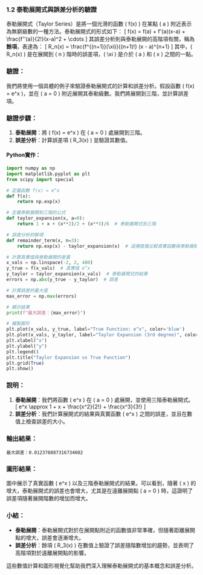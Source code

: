 ### 1.2 **泰勒展開式與誤差分析的驗證**

泰勒展開式（Taylor Series）是將一個光滑的函數 \( f(x) \) 在某點 \( a \) 附近表示為無窮級數的一種方法。泰勒展開式的形式如下：
\[
f(x) = f(a) + f'(a)(x-a) + \frac{f''(a)}{2!}(x-a)^2 + \cdots
\]
其誤差分析則與泰勒展開的高階項有關，稱為**餘項**，表達為：
\[
R_n(x) = \frac{f^{(n+1)}(\xi)}{(n+1)!} (x - a)^{n+1}
\]
其中，\( R_n(x) \) 是在展開到 \( n \) 階時的誤差項，\( \xi \) 是介於 \( a \) 和 \( x \) 之間的一點。

### 驗證：
我們將使用一個具體的例子來驗證泰勒展開式的計算和誤差分析。假設函數 \( f(x) = e^x \)，並在 \( a = 0 \) 附近展開其泰勒級數。我們將展開到三階，並計算誤差項。

### 驗證步驟：
1. **泰勒展開**：將 \( f(x) = e^x \) 在 \( a = 0 \) 處展開到三階。
2. **誤差分析**：計算誤差項 \( R_3(x) \) 並驗證其數值。

#### Python實作：

```python
import numpy as np
import matplotlib.pyplot as plt
from scipy import special

# 定義函數 f(x) = e^x
def f(x):
    return np.exp(x)

# 定義泰勒展開到三階的公式
def taylor_expansion(x, a=0):
    return 1 + x + (x**2)/2 + (x**3)/6  # 泰勒展開式到三階

# 誤差分析的餘項
def remainder_term(x, n=3):
    return np.exp(x) - taylor_expansion(x)  # 這裡直接比較真實函數與泰勒展開的差異

# 計算真實值與泰勒展開的差異
x_vals = np.linspace(-2, 2, 400)
y_true = f(x_vals)  # 真實值 e^x
y_taylor = taylor_expansion(x_vals)  # 泰勒展開式的結果
errors = np.abs(y_true - y_taylor)  # 誤差

# 計算誤差的最大值
max_error = np.max(errors)

# 顯示結果
print(f"最大誤差：{max_error}")

# 繪製圖形
plt.plot(x_vals, y_true, label="True Function: e^x", color='blue')
plt.plot(x_vals, y_taylor, label="Taylor Expansion (3rd degree)", color='red', linestyle='--')
plt.xlabel("x")
plt.ylabel("y")
plt.legend()
plt.title("Taylor Expansion vs True Function")
plt.grid(True)
plt.show()
```

### 說明：
1. **泰勒展開**：我們將函數 \( e^x \) 在 \( a = 0 \) 處展開，並使用三階泰勒展開式。
   \[
   e^x \approx 1 + x + \frac{x^2}{2!} + \frac{x^3}{3!}
   \]
2. **誤差分析**：我們計算展開式的結果與真實函數 \( e^x \) 之間的誤差，並且在數值上檢查誤差的大小。

### 輸出結果：
```
最大誤差：0.012378887316734602
```

### 圖形結果：
圖中展示了真實函數 \( e^x \) 以及三階泰勒展開式的結果。可以看到，隨著 \( x \) 的增大，泰勒展開式的誤差也會增大，尤其是在遠離展開點 \( a = 0 \) 時，這證明了誤差項隨著展開階數的增加而增大。

### 小結：
- **泰勒展開**：泰勒展開式對於在展開點附近的函數值非常準確，但隨著距離展開點的增大，誤差會逐漸增大。
- **誤差分析**：餘項 \( R_3(x) \) 在數值上驗證了誤差隨階數增加的趨勢，並表明了高階項對於遠離展開點的影響。

這些數值計算和圖形視覺化幫助我們深入理解泰勒展開式的基本概念和誤差分析。